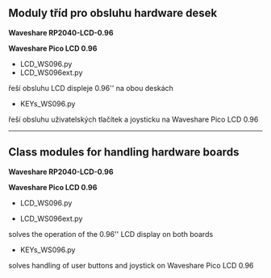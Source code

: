 ## Moduly tříd pro obsluhu hardware desek
**Waveshare RP2040-LCD-0.96**

**Waveshare Pico LCD 0.96**

+ LCD_WS096.py
+ LCD_WS096ext.py

řeší obsluhu LCD displeje 0.96'' na obou deskách

+ KEYs_WS096.py

řeší obsluhu uživatelských tlačítek a joysticku na Waveshare Pico LCD 0.96

---

## Class modules for handling hardware boards
**Waveshare RP2040-LCD-0.96**

**Waveshare Pico LCD 0.96**

+ LCD_WS096.py

+ LCD_WS096ext.py

solves the operation of the 0.96'' LCD display on both boards

+ KEYs_WS096.py

solves handling of user buttons and joystick on Waveshare Pico LCD 0.96

